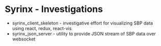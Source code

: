 # Syrinx - Investigations

* syrinx_client_skeleton - investigative effort for visualizing SBP data using react, redux, react-vis
* syrinx_json_server - utility to provide JSON stream of SBP data over websocket